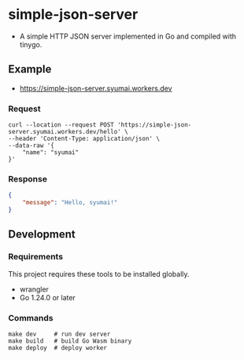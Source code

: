 # simple-json-server

* A simple HTTP JSON server implemented in Go and compiled with tinygo.

## Example

* https://simple-json-server.syumai.workers.dev

### Request

```
curl --location --request POST 'https://simple-json-server.syumai.workers.dev/hello' \
--header 'Content-Type: application/json' \
--data-raw '{
    "name": "syumai"
}'
```

### Response

```json
{
    "message": "Hello, syumai!"
}
```

## Development

### Requirements

This project requires these tools to be installed globally.

* wrangler
* Go 1.24.0 or later

### Commands

```
make dev     # run dev server
make build   # build Go Wasm binary
make deploy  # deploy worker
```
